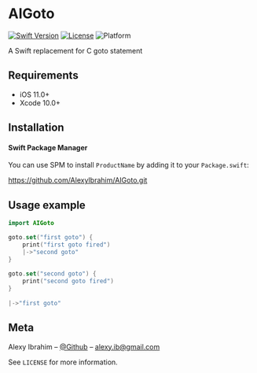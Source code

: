 # AIGoto
[![Swift Version][swift-image]][swift-url]
[![License][license-image]][license-url] 
![Platform](https://img.shields.io/cocoapods/p/LFAlertController.svg?style=flat)

A Swift replacement for C goto statement

## Requirements

- iOS 11.0+
- Xcode 10.0+

## Installation

#### Swift Package Manager
You can use SPM to install `ProductName` by adding it to your `Package.swift`:

[ https://github.com/AlexyIbrahim/AIGoto.git ](https://github.com/AlexyIbrahim/AIGoto.git)

## Usage example

```swift
import AIGoto

goto.set("first goto") {
	print("first goto fired")
	|->"second goto"
}
        
goto.set("second goto") {
	print("second goto fired")
}
        
|->"first goto"
```

## Meta

Alexy Ibrahim – [@Github](https://github.com/alexyibrahim) – alexy.ib@gmail.com

See ``LICENSE`` for more information.

[swift-image]:https://img.shields.io/badge/swift-5.0-orange.svg
[swift-url]: https://swift.org/
[license-image]: https://img.shields.io/badge/License-MIT-blue.svg
[license-url]: LICENSE.md
# 


